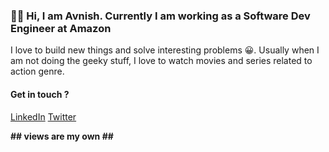 ### 👋🏼 Hi, I am Avnish. Currently I am working as a Software Dev Engineer at Amazon

I love to build new things and solve interesting problems 😀.
Usually when I am not doing the geeky stuff, I love to watch movies and series related to action genre.

#### Get in touch ?

[LinkedIn](https://www.linkedin.com/in/avnishchhikara)
[Twitter](https://twitter.com/avnish_chhikara)

**## views are my own ##**
